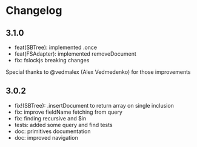 # Changelog 

## 3.1.0

- feat(SBTree): implemented .once
- feat(FSAdapter): implemented removeDocument
- fix: fslockjs breaking changes

Special thanks to @vedmalex (Alex Vedmedenko) for those improvements

## 3.0.2

- fix!(SBTree): .insertDocument to return array on single inclusion
- fix: improve fieldName fetching from query
- fix: finding recursive and $in
- tests: added some query and find tests
- doc: primitives documentation
- doc: improved navigation
